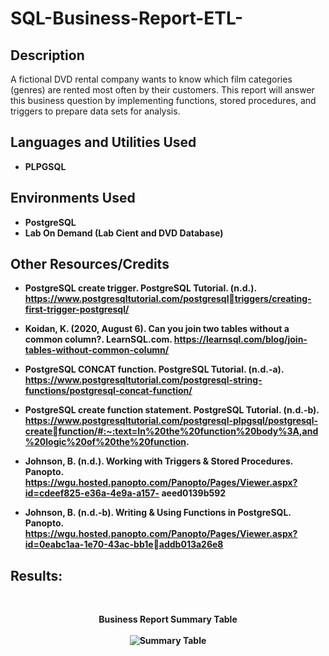 # SQL-Business-Report-ETL-
<h2>Description</h2>
A fictional DVD rental company wants to know which film categories (genres) are rented most often by their customers. This report will answer this business question 
by implementing functions, stored procedures, and triggers to prepare data sets for analysis. 

<br />

<h2>Languages and Utilities Used</h2>

- <b>PLPGSQL</b> 


<h2>Environments Used </h2>

- <b>PostgreSQL<b>
- <b>Lab On Demand</b> (Lab Cient and DVD Database)

<h2> Other Resources/Credits </h2> </h2>

- PostgreSQL create trigger. PostgreSQL Tutorial. (n.d.). https://www.postgresqltutorial.com/postgresqltriggers/creating-first-trigger-postgresql/

- Koidan, K. (2020, August 6). Can you join two tables without a common column?. LearnSQL.com. 
https://learnsql.com/blog/join-tables-without-common-column/

- PostgreSQL CONCAT function. PostgreSQL Tutorial. (n.d.-a). 
https://www.postgresqltutorial.com/postgresql-string-functions/postgresql-concat-function/

- PostgreSQL create function statement. PostgreSQL Tutorial. (n.d.-b). 
https://www.postgresqltutorial.com/postgresql-plpgsql/postgresql-createfunction/#:~:text=In%20the%20function%20body%3A,and%20logic%20of%20the%20function.

- Johnson, B. (n.d.). Working with Triggers & Stored Procedures. Panopto. 
https://wgu.hosted.panopto.com/Panopto/Pages/Viewer.aspx?id=cdeef825-e36a-4e9a-a157-
aeed0139b592

- Johnson, B. (n.d.-b). Writing & Using Functions in PostgreSQL. Panopto. 
https://wgu.hosted.panopto.com/Panopto/Pages/Viewer.aspx?id=0eabc1aa-1e70-43ac-bb1eaddb013a26e8


<h2>Results:</h2>
<br>
<p align="center">
<b>Business Report Summary Table</b> <br>
<br>
<img src="https://i.ibb.co/1RJZdWZ/summary.png" alt="Summary Table"/>
<br />
<br />
